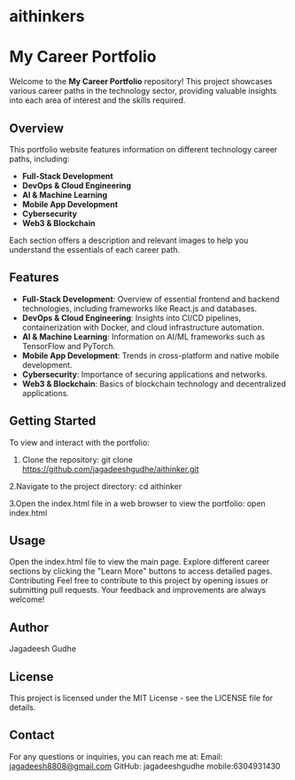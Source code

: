 # aithinkers
# My Career Portfolio

Welcome to the **My Career Portfolio** repository! This project showcases various career paths in the technology sector, providing valuable insights into each area of interest and the skills required.

## Overview

This portfolio website features information on different technology career paths, including:

- **Full-Stack Development**
- **DevOps & Cloud Engineering**
- **AI & Machine Learning**
- **Mobile App Development**
- **Cybersecurity**
- **Web3 & Blockchain**

Each section offers a description and relevant images to help you understand the essentials of each career path.

## Features

- **Full-Stack Development**: Overview of essential frontend and backend technologies, including frameworks like React.js and databases.
- **DevOps & Cloud Engineering**: Insights into CI/CD pipelines, containerization with Docker, and cloud infrastructure automation.
- **AI & Machine Learning**: Information on AI/ML frameworks such as TensorFlow and PyTorch.
- **Mobile App Development**: Trends in cross-platform and native mobile development.
- **Cybersecurity**: Importance of securing applications and networks.
- **Web3 & Blockchain**: Basics of blockchain technology and decentralized applications.

## Getting Started

To view and interact with the portfolio:

1. Clone the repository:
   git clone https://github.com/jagadeeshgudhe/aithinker.git

2.Navigate to the project directory:
  cd aithinker

3.Open the index.html file in a web browser to view the portfolio:
  open index.html

## Usage
Open the index.html file to view the main page.
Explore different career sections by clicking the "Learn More" buttons to access detailed pages.
Contributing
Feel free to contribute to this project by opening issues or submitting pull requests. Your feedback and improvements are always welcome!

## Author
Jagadeesh Gudhe

## License
This project is licensed under the MIT License - see the LICENSE file for details.


## Contact
For any questions or inquiries, you can reach me at:
Email: jagadeesh8808@gmail.com
GitHub: jagadeeshgudhe
mobile:6304931430
